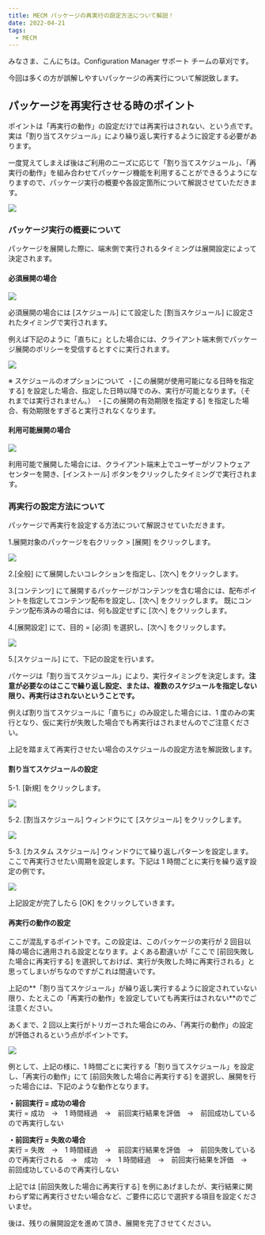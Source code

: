 ```yaml
---
title: MECM パッケージの再実行の設定方法について解説！
date: 2022-04-21
tags:
  - MECM
---
```


みなさま、こんにちは。Configuration Manager サポート チームの草刈です。  

今回は多くの方が誤解しやすいパッケージの再実行について解説致します。  

## パッケージを再実行させる時のポイント

ポイントは「再実行の動作」の設定だけでは再実行はされない、という点です。実は「割り当てスケジュール」により繰り返し実行するように設定する必要があります。  

一度覚えてしまえば後はご利用のニーズに応じて「割り当てスケジュール」、「再実行の動作」を組み合わせてパッケージ機能を利用することができるうようになりますので、パッケージ実行の概要や各設定箇所について解説させていただきます。  

![](./20220421_01/20220421_01_08.png)  

### パッケージ実行の概要について

パッケージを展開した際に、端末側で実行されるタイミングは展開設定によって決定されます。  

#### 必須展開の場合

![](./20220421_01/20220421_01_01.png)  

必須展開の場合には [スケジュール] にて設定した [割当スケジュール] に設定されたタイミングで実行されます。  

例えば下記のように「直ちに」とした場合には、クライアント端末側でパッケージ展開のポリシーを受信するとすぐに実行されます。  

![](./20220421_01/20220421_01_02.png)  

※ スケジュールのオプションについて
・[この展開が使用可能になる日時を指定する] を設定した場合、指定した日時以降でのみ、実行が可能となります。（それまでは実行されません。）
・[この展開の有効期限を指定する] を指定した場合、有効期限をすぎると実行されなくなります。

#### 利用可能展開の場合

![](./20220421_01/20220421_01_03.png)  

利用可能で展開した場合には、クライアント端末上でユーザーがソフトウェア センターを開き、[インストール] ボタンをクリックしたタイミングで実行されます。  

### 再実行の設定方法について

パッケージで再実行を設定する方法について解説させていただきます。　　

1.展開対象のパッケージを右クリック > [展開] をクリックします。　　

![](./20220421_01/20220421_01_04.png)  

2.[全般] にて展開したいコレクションを指定し、[次へ] をクリックします。  

3.[コンテンツ] にて展開するパッケージがコンテンツを含む場合には、配布ポイントを指定してコンテンツ配布を設定し、[次へ] をクリックします。
既にコンテンツ配布済みの場合には、何も設定せずに [次へ] をクリックします。  

4.[展開設定] にて、目的 = [必須] を選択し、[次へ] をクリックします。  

![](./20220421_01/20220421_01_01.png)  

5.[スケジュール] にて、下記の設定を行います。  

パケージは「割り当てスケジュール」により、実行タイミングを決定します。**注意が必要なのはここで繰り返し設定、または、複数のスケジュールを指定しない限り、再実行はされないということです。**  

例えば割り当てスケジュールに「直ちに」のみ設定した場合には、1 度のみの実行となり、仮に実行が失敗した場合でも再実行はされませんのでご注意ください。  

上記を踏まえて再実行させたい場合のスケジュールの設定方法を解説致します。  

#### 割り当てスケジュールの設定

5-1. [新規] をクリックします。  

![](./20220421_01/20220421_01_05.png)  

5-2. [割当スケジュール] ウィンドウにて [スケジュール] をクリックします。  

![](./20220421_01/20220421_01_06.png)  

5-3. [カスタム スケジュール] ウィンドウにて繰り返しパターンを設定します。  
ここで再実行させたい周期を設定します。下記は 1 時間ごとに実行を繰り返す設定の例です。  

![](./20220421_01/20220421_01_07.png)  

上記設定が完了したら [OK] をクリックしていきます。  

#### 再実行の動作の設定

ここが混乱するポイントです。この設定は、このパッケージの実行が 2 回目以降の場合に適用される設定となります。よくある勘違いが「ここで [前回失敗した場合に再実行する] を選択しておけば、実行が失敗した時に再実行される」と思ってしまいがちなのですがこれは間違いです。  

上記の**「割り当てスケジュール」が繰り返し実行するように設定されていない限り、たとえこの「再実行の動作」を設定していても再実行はされない**のでご注意ください。  

あくまで、2 回以上実行がトリガーされた場合にのみ、「再実行の動作」の設定が評価されるという点がポイントです。  

![](./20220421_01/20220421_01_08.png)  

例として、上記の様に、1 時間ごとに実行する「割り当てスケジュール」を設定し、「再実行の動作」にて [前回失敗した場合に再実行する] を選択し、展開を行った場合には、下記のような動作となります。  

**・前回実行 = 成功の場合**  
実行 = 成功　→　1 時間経過　→　前回実行結果を評価　→　前回成功しているので再実行しない  

**・前回実行 = 失敗の場合**  
実行 = 失敗　→　1 時間経過　→　前回実行結果を評価　→　前回失敗しているので再実行される　→　成功　→　1 時間経過　→　前回実行結果を評価　→　前回成功しているので再実行しない  

上記では [前回失敗した場合に再実行する] を例にあげましたが、実行結果に関わらず常に再実行させたい場合など、ご要件に応じで選択する項目を設定くださいませ。  

後は、残りの展開設定を進めて頂き、展開を完了させてください。  

